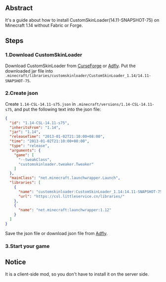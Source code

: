 ## Abstract
It's a guide about how to install CustomSkinLoader(14.11-SNAPSHOT-75) on Minecraft 1.14 without Fabric or Forge.
## Steps
### 1.Download CustomSkinLoader
Download CustomSkinLoader from [CurseForge](https://minecraft.curseforge.com/projects/customskinloader/files/2703810) or [Adfly](http://sowernal.com/3153490/csl-114-1411-s75).
Put the downloaded jar file into `.minecraft/libraries/customskinloader/CustomSkinLoader_1.14/14.11-SNAPSHOT-75`.
### 2.Create json
Create `1.14-CSL-14.11-s75.json` in `.minecraft/versions/1.14-CSL-14.11-s75`, and put the following text into the json file:
```json
{
  "id": "1.14-CSL-14.11-s75",
  "inheritsFrom": "1.14",
  "jar": "1.14",
  "releaseTime": "2013-01-02T21:10:00+08:00",
  "time": "2013-01-02T21:10:00+08:00",
  "type": "release",
  "arguments": {
    "game": [
      "--tweakClass",
      "customskinloader.tweaker.Tweaker"
    ]
  },
  "mainClass": "net.minecraft.launchwrapper.Launch",
  "libraries": [
    {
      "name": "customskinloader:CustomSkinLoader_1.14:14.11-SNAPSHOT-75",
      "url": "https://csl.littleservice.cn/libraries/"
    },
    {
      "name": "net.minecraft:launchwrapper:1.12"
    }
  ]
}
```
Save the json file or download json file from [Adfly](http://sowernal.com/BzB).
### 3.Start your game
## Notice
It is a client-side mod, so you don't have to install it on the server side.